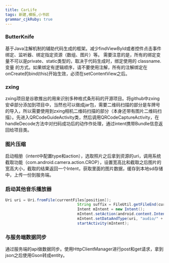 ```yaml
---
title: CarLife
tags: 新建,模板,小书匠
grammar_cjkRuby: true
---
```


### ButterKnife
基于Java注解机制的辅助代码生成的框架。减少findViewById或者控件点击事件绑定、监听器、绑定指定资源（数组、图片）等。
需要注意的是，所有的绑定变量不可以是private、static类型的，取决于代码生成时，绑定使用的 classname.变量 的方式。如果绑定有逻辑顺序，请不要使用注解，所有的注解绑定在onCreate的bind(this)开始生效，必须在setContentView之后。
### zxing
zxing项目是谷歌推出的用来识别多种格式条形码的开源项目。将github中zxing安卓部分添加到项目中，当然也可以做成jar包，需要二维码扫描的部分是车牌号的导入，所以需要使用到zxing相机二维码扫描的部分（本身还带有图片二维码扫描）。先进入QRCodeGuideActivity类，然后调用QRCodeCaptureActivity，在handleDecode方法中对扫码成功后的动作作处理，通过intent携带Bundle信息返回给项目类。
### 图片压缩
启动相册（intent中配置type和action），选取照片之后拿到资源的uri，调用系统截取功能（com.android.camera.action.CROP），设置宽高比和截取之后图片的宽高大小，截取的结果返回一个Intent，获取里面的图片数据，缓存到本地sd存储中，上传一份到服务端。
### 启动其他音乐播放器

``` java
Uri uri = Uri.fromFile(currentFiles[position]);
                                String suffix = FileUtil.getFileEnd(currentFiles[position].getAbsolutePath());
                                Intent mIntent = new Intent();
                                mIntent.setAction(android.content.Intent.ACTION_VIEW);
                                mIntent.setDataAndType(uri, "audio/" + suffix);
                                startActivity(mIntent);
```

### 与服务端数据同步
通过服务端的api做数据同步。使用HttpClientManager进行post和get请求，拿到json之后使用Gson转成entity。